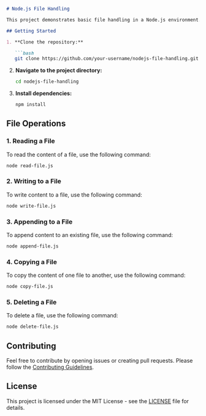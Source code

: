 ```markdown
# Node.js File Handling

This project demonstrates basic file handling in a Node.js environment. It covers various file operations such as reading, writing, and manipulating files.

## Getting Started

1. **Clone the repository:**

   ```bash
   git clone https://github.com/your-username/nodejs-file-handling.git
   ```

2. **Navigate to the project directory:**

   ```bash
   cd nodejs-file-handling
   ```

3. **Install dependencies:**

   ```bash
   npm install
   ```

## File Operations

### 1. Reading a File

To read the content of a file, use the following command:

```bash
node read-file.js
```

### 2. Writing to a File

To write content to a file, use the following command:

```bash
node write-file.js
```

### 3. Appending to a File

To append content to an existing file, use the following command:

```bash
node append-file.js
```

### 4. Copying a File

To copy the content of one file to another, use the following command:

```bash
node copy-file.js
```

### 5. Deleting a File

To delete a file, use the following command:

```bash
node delete-file.js
```

## Contributing

Feel free to contribute by opening issues or creating pull requests. Please follow the [Contributing Guidelines](CONTRIBUTING.md).

## License

This project is licensed under the MIT License - see the [LICENSE](LICENSE) file for details.
```
